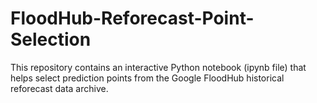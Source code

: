 # FloodHub-Reforecast-Point-Selection

This repository contains an interactive Python notebook (ipynb file) that helps select prediction points from the Google FloodHub historical reforecast data archive.
